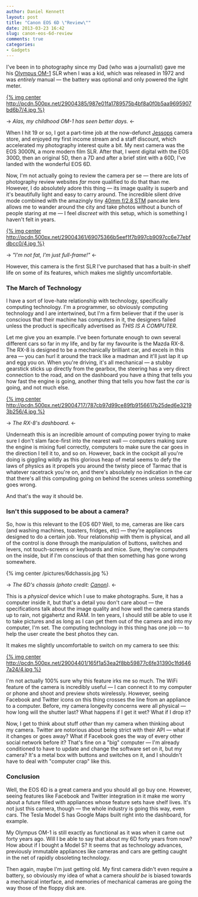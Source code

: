 ```yaml
---
author: Daniel Kennett
layout: post
title: "Canon EOS 6D \"Review\""
date: 2013-03-23 16:42
slug: canon-eos-6d-review
comments: true
categories:
- Gadgets
---
```


I've been in to photography since my Dad (who was a journalist) gave me his [Olympus OM-1](http://en.wikipedia.org/wiki/Olympus_OM-1) SLR when I was a kid, which was released in 1972 and was *entirely* manual — the battery was optional and only powered the light meter.

[{% img center http://pcdn.500px.net/29004385/987e01fa1789575b4bf8a0f0b5aa9695907bd6b7/4.jpg %}](http://500px.com/photo/29004385)

-> *Alas, my childhood OM-1 has seen better days.* <-

When I hit 19 or so, I got a part-time job at the now-defunct [Jessops](http://en.wikipedia.org/wiki/Jessops) camera store, and enjoyed my first income stream and a staff discount, which accelerated my photography interest quite a bit. My next camera was the EOS 3000N, a more modern film SLR. After that, I went digital with the EOS 300D, then an original 5D, then a 7D and after a brief stint with a 60D, I've landed with the wonderful EOS 6D.

Now, I'm not actually going to review the camera per se — there are lots of photography review websites *far* more qualified to do that than me. However, I do absolutely adore this thing — its image quality is superb and it's beautifully light and easy to carry around. The incredible silent drive mode combined with the amazingly tiny [40mm f/2.8 STM](http://www.usa.canon.com/cusa/consumer/products/cameras/ef_lens_lineup/ef_40mm_f_2_8_stm) pancake lens allows me to wander around the city and take photos without a bunch of people staring at me — I feel *discreet* with this setup, which is something I haven't felt in years.

[{% img center http://pcdn.500px.net/29004361/69075366b5eef1f7b997cb9097cc6e77ebfdbcc0/4.jpg %}](http://500px.com/photo/29004361)

-> *"I'm not fat, I'm just full-frame!"* <-

However, this camera is the first SLR I've purchased that has a built-in shelf life on some of its features, which makes me slightly uncomfortable.

###  The March of Technology

I have a sort of love-hate relationship with technology, specifically computing technology. I'm a programmer, so obviously computing technology and I are intertwined, but I'm a firm believer that if the user is conscious that their machine has computers in it, the designers failed unless the product is specifically advertised as *THIS IS A COMPUTER*.

Let me give you an example. I've been fortunate enough to own several different cars so far in my life, and by far my favourite is the Mazda RX-8. The RX-8 is designed to be a mechanically brilliant car, and excels in this area — you can hurl it around the track like a madman and it'll just lap it up and egg you on. When you're driving, it's all mechanical — a stubby gearstick sticks up directly from the gearbox, the steering has a very direct connection to the road, and on the dashboard you have a thing that tells you how fast the engine is going, another thing that tells you how fast the *car* is going, and not much else.

[{% img center http://pcdn.500px.net/29004717/787cb97d99ce89fb9156617b25ded6e32193b256/4.jpg %}](http://500px.com/photo/29004717)

-> *The RX-8's dashboard.* <-

Underneath this is an incredible amount of computing power trying to make sure I don't slam face-first into the nearest wall — computers making sure the engine is mixing fuel correctly, computers to make sure the car goes in the direction I tell it to, and so on. However, back in the cockpit all you're doing is giggling wildly as this glorious heap of metal seems to defy the laws of physics as it propels you around the twisty piece of Tarmac that is whatever racetrack you're on, and there's absolutely no indication in the car that there's all this computing going on behind the scenes unless something goes wrong.

And that's the way it should be.

### Isn't this supposed to be about a camera?

So, how is this relevant to the EOS 6D? Well, to me, cameras are like cars (and washing machines, toasters, fridges, etc) — they're appliances designed to do a certain job. Your relationship with them is physical, and all of the control is done through the manipulation of buttons, switches and levers, not touch-screens or keyboards and mice. Sure, they're computers on the inside, but if I'm conscious of that then something has gone wrong somewhere.

{% img center /pictures/6dchassis.jpg %}

-> *The 6D's chassis (photo credit: [Canon](http://cpn.canon-europe.com/content/education/technical/inside_the_canon_eos_6d.do)).* <-

This is a *physical* device which I use to make photographs. Sure, it has a computer inside it, but that's a detail you don't care about — the specifications talk about the image quality and how well the camera stands up to rain, not gigahertz and RAM. In ten years, I should still be able to use it to take pictures and as long as I can get them out of the camera and into my computer, I'm set. The computing technology in this thing has one job — to help the user create the best photos they can.

It makes me slightly uncomfortable to switch on my camera to see this:

[{% img center http://pcdn.500px.net/29004401/165f1a53ea2f8bb59877c6fe31390c1fd6467a24/4.jpg %}](http://500px.com/photo/29004401)

I'm not actually 100% sure why this feature irks me so much. The WiFi feature of the camera is incredibly useful — I can connect it to my computer or phone and shoot and preview shots wirelessly. However, seeing Facebook and Twitter icons on this thing crosses the line from an appliance to a computer. Before, my camera longevity concerns were all physical — how long will the shutter last? What happens if I get it wet? What if I drop it? 

Now, I get to think about stuff *other* than my camera when thinking about my camera. Twitter are notorious about being strict with their API — what if it changes or goes away? What if Facebook goes the way of every other social network before it? That's fine on a "big" computer — I'm already conditioned to have to update and change the software set on it, but my camera? It's a metal box with buttons and switches on it, and I shouldn't have to deal with "computer crap" like this.

### Conclusion 

Well, the EOS 6D is a great camera and you should all go buy one. However, seeing features like Facebook and Twitter integration in it make me worry about a future filled with appliances whose feature sets have shelf lives. It's not just this camera, though — the whole industry is going this way, even cars. The Tesla Model S has Google Maps built right into the dashboard, for example. 

My Olympus OM-1 is still exactly as functional as it was when it came out forty years ago. Will I be able to say that about my 6D forty years from now? How about if I bought a Model S? It seems that as technology advances, previously immutable appliances like cameras and cars are getting caught in the net of rapidly obsoleting technology.

Then again, maybe I'm just getting old. My first camera didn't even require a battery, so obviously my idea of what a camera *should be* is biased towards a mechanical interface, and memories of mechanical cameras are going the way those of the floppy disk are.
